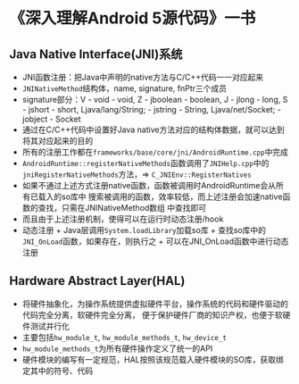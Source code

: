# 《深入理解Android 5源代码》一书

## Java Native Interface(JNI)系统
+  JNI函数注册：把Java中声明的native方法与C/C++代码一一对应起来
  +  `JNINativeMethod`结构体，name, signature, fnPtr三个成员
  +  signature部分：V - void - void, Z - jboolean - boolean, J - jlong - long, 
  S - jshort - short, Ljava/lang/String; - jstring - String, 
  Ljava/net/Socket; - jobject - Socket
  +  通过在C/C++代码中设置好Java native方法对应的结构体数据，就可以达到将其对应起来的目的
  +  所有的注册工作都在`frameworks/base/core/jni/AndroidRuntime.cpp`中完成
  +  `AndroidRuntime::registerNativeMethods`函数调用了`JNIHelp.cpp`中的
  `jniRegisterNativeMethods`方法，=> `C_JNIEnv::RegisterNatives`
  +  如果不通过上述方式注册native函数，函数被调用时AndroidRuntime会从所有已载入的so库中
  搜索被调用的函数，效率较低，而上述注册会加速native函数的查找，只需在JNINativeMethod数组
  中查找即可
  +  而且由于上述注册机制，使得可以在运行时动态注册/hook
  +  动态注册
    +  Java层调用`System.loadLibrary`加载so库
    +  查找so库中的`JNI_OnLoad`函数，如果存在，则执行之
    +  可以在JNI_OnLoad函数中进行动态注册
  
## Hardware Abstract Layer(HAL)
+  将硬件抽象化，为操作系统提供虚拟硬件平台，操作系统的代码和硬件驱动的代码完全分离，软硬件完全分离，
便于保护硬件厂商的知识产权，也便于软硬件测试并行化
+  主要包括`hw_module_t`, `hw_module_methods_t`, `hw_device_t`
+  `hw_module_methods_t`为所有硬件操作定义了统一的API
+  硬件模块的编写有一定规范，HAL按照该规范载入硬件模块的SO库，获取绑定其中的符号、代码
